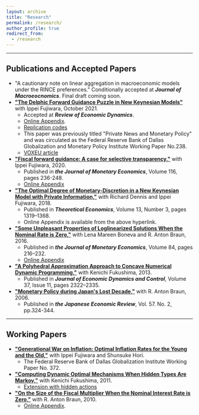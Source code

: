 ```yaml
---
layout: archive
title: "Research"
permalink: /research/
author_profile: true
redirect_from:
  - /research
---
```


<hr>

## Publications and Accepted Papers
* "A cautionary note on linear aggregation in macroeconomic models under the RINCE preferences." Conditionally accepted at ***Journal of Macroeocnomics***. Final draft coming soon.
* [**"The Delphic Forward Guidance Puzzle in New Keynesian Models"**](https://www.sciencedirect.com/science/article/pii/S1094202521000752?dgcid=author) with Ippei Fujiwara, October 2021.
  * Accepted at ***Review of Economic Dynamics***. 
  * [Online Appendix](/files/Fujiwara_Waki_DFGP_OnlineAppendix.pdf).
  * [Replication codes](https://ideas.repec.org/c/red/ccodes/19-50.html)
  * This paper was previously titled "Private News and Monetary Policy" and was circulated as the Federal Reserve Bank of Dallas Globalization and Monetary Policy Institute Working Paper No.238. 
  * [VOXEU article](https://voxeu.org/article/private-news-and-monetary-policy)
* [**"Fiscal forward guidance: A case for selective transparency,"**](https://doi.org/10.1016/j.jmoneco.2019.10.007) with Ippei Fujiwara, 2020.
   * Published in ***the Journal of Monetary Economics***, Volume 116, pages 236-248. 
   * [Online Appendix](/files/Fujiwara_Waki_FFG_Appendix.pdf)
* [**"The Optimal Degree of Monetary-Discretion in a New Keynesian Model with Private Information,"**](https://econtheory.org/ojs/index.php/te/article/view/20181319) with Richard Dennis and Ippei Fujiwara, 2018.
  * Published in ***Theoretical Economics***, Volume 13, Number 3, pages 1319–1368. 
  * Online Appendix is available from the above hyperlink.
* [**"Some Unpleasant Properties of Loglinearized Solutions When the Nominal Rate is Zero,"**](https://doi.org/10.1016/j.jmoneco.2016.10.012) with Lena Mareen Boneva and R. Anton Braun, 2016.
  * Published in ***the Journal of Monetary Economics***, Volume 84, pages 216–232.
  *  [Online Appendix](/files/Boneva_Braun_Waki_2016_jme_append.pdf)
* [**"A Polyhedral Approximation Approach to Concave Numerical Dynamic Programming,"**](https://doi.org/10.1016/j.jedc.2013.06.001) with Kenichi Fukushima, 2013.
  * Published in  ***Journal of Economic Dynamics and Control***, Volume 37, Issue 11, pages 2322–2335. 
* [**"Monetary Policy during Japan's Lost Decade,"**](https://doi.org/10.1111/j.1468-5876.2006.00371.x) with R. Anton Braun, 2006.
  * Published in ***the Japanese Economic Review***, Vol. 57. No. 2, pp.324-344.

<hr>

## Working Papers
* [**"Generational War on Inflation: Optimal Inflation Rates for the Young and the Old,"**](https://www.dallasfed.org/~/media/documents/institute/wpapers/2019/0372.pdf) with Ippei Fujiwara and Shunsuke Hori.
  * The Federal Reserve Bank of Dallas Globalization Institute Working Paper No. 372.    
* [**"Computing Dynamic Optimal Mechanisms When Hidden Types Are Markov,"**](/files/Fukushima_Waki.pdf) with Kenichi Fukushima, 2011. 
  * [Extension with hidden actions](/files/Fukushima_Waki_extension_hidden_actions.pdf)
* [**"On the Size of the Fiscal Multiplier When the Nominal Interest Rate is Zero,"**](/files/Braun_Waki_2010.pdf) with R. Anton Braun, 2010.   
  * [Online Appendix](/files/Braun_Waki_2010_Appendix.pdf). 

